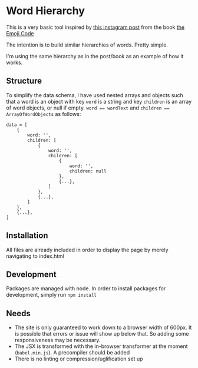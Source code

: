 # Word Hierarchy

This is a very basic tool inspired by [this instagram post](https://www.instagram.com/p/BWxtIxChcB3/) from the book [the Emoji Code](https://www.vyvevans.net/the-emoji-code)

The intention is to build similar hierarchies of words. Pretty simple.

I'm using the same hierarchy as in the post/book as an example of how it works.

## Structure

To simplify the data schema, I have used nested arrays and objects such that a word is an object with key `word` is a string and key `children` is an array of word objects, or null if empty. `word == wordText` and `children == ArrayOfWordObjects` as follows:

`````
data = [
	{
		word: '',
		children: [
			{
				word: '',
				children: [
					{
						word: '',
						children: null
					},
					{...},
				]
			},
			{...},
		]
	},
	{...},
]
`````

## Installation

All files are already included in order to display the page by merely navigating to index.html

## Development

Packages are managed with node. In order to install packages for development, simply run `npm install`

## Needs

- The site is only guaranteed to work down to a browser width of 600px. It is possible that errors or issue will show up below that. So adding some responsiveness may be necessary.
- The JSX is transformed with the in-browser transformer at the moment (`babel.min.js`). A precompiler should be added
- There is no linting or compression/uglification set up
